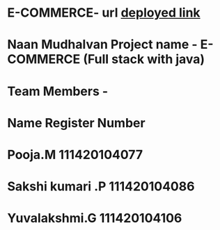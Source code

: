 # E-COMMERCE- url    [deployed link](https://24x7-shop.netlify.app/)

# Naan Mudhalvan Project name - E-COMMERCE (Full stack with java)
# Team Members -
 #  Name                      Register Number
  # Pooja.M                   111420104077
  # Sakshi kumari .P          111420104086
  # Yuvalakshmi.G             111420104106
